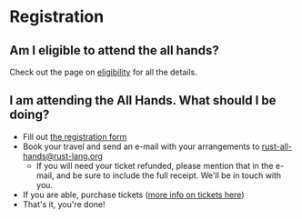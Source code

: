 # Registration

## Am I eligible to attend the all hands?

Check out the page on [eligibility](./eligibility.html) for all the details.

## I am attending the All Hands. What should I be doing?

* Fill out [the registration form](./XXX)
* Book your travel and send an e-mail with your arrangements to <rust-all-hands@rust-lang.org>
  * If you will need your ticket refunded, please mention that in the
    e-mail, and be sure to include the full receipt. We'll be in touch
    with you.
* If you are able, purchase tickets ([more info on tickets here](./tickets.mhtml))
* That's it, you're done!

